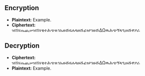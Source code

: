 ## Encryption
- **Plaintext:** Example.
- **Ciphertext:** ዝሽνጤጪሠዝሽνቂተሕጭጸኅኡዙሹዩሐላዙሹፊዡኀዙሹΔΩዉሕጭኝጳዒዙሹዋዖራ

## Decryption
- **Ciphertext:** ዝሽνጤጪሠዝሽνቂተሕጭጸኅኡዙሹዩሐላዙሹፊዡኀዙሹΔΩዉሕጭኝጳዒዙሹዋዖራ
- **Plaintext:** Example.

